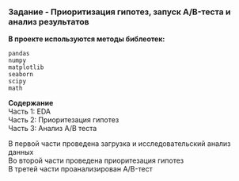 ### Задание - Приоритизация гипотез, запуск A/B-теста и анализ результатов

**В проекте используются методы библеотек:**  
```
pandas
numpy
matplotlib
seaborn
scipy
math
```

**Содержание**  
Часть 1: EDA  
Часть 2: Приоритезация гипотез  
Часть 3: Анализ А/В теста  

В первой части проведена загрузка и исследовательский анализ данных   
Во второй части проведена приоритезация гипотез  
В третей части проанализирован А/B-тест
